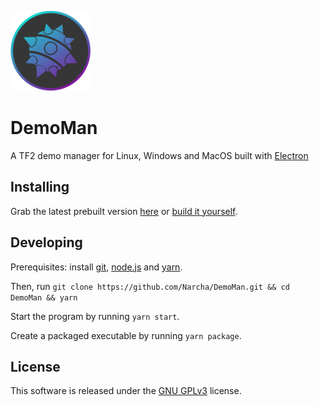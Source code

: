 ![Logo](assets/icons/128x128.png)

# DemoMan

A TF2 demo manager for Linux, Windows and MacOS built with [Electron](https://www.electronjs.org/)

## Installing

Grab the latest prebuilt version [here](https://github.com/Narcha/DemoMan/releases) or [build it yourself](#Developing).

## Developing

Prerequisites: install [git](https://git-scm.com/downloads), [node.js](https://nodejs.org/en/download/) and [yarn](https://yarnpkg.com/getting-started/install/).

Then, run `git clone https://github.com/Narcha/DemoMan.git && cd DemoMan && yarn`

Start the program by running `yarn start`.

Create a packaged executable by running `yarn package`.

## License

This software is released under the [GNU GPLv3](LICENSE) license.
